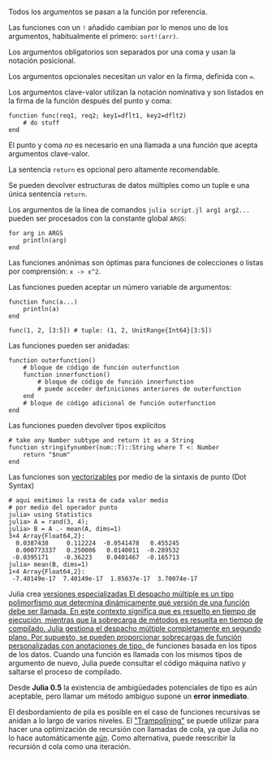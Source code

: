 Todos los argumentos se pasan a la función por referencia.

Las funciones con un `!` añadido cambian por lo menos uno de los argumentos,
habitualmente el primero: `sort!(arr)`.

Los argumentos obligatorios son separados por una coma y usan la notación posicional.

Los argumentos opcionales necesitan un valor en la firma, definida con `=`.

Los argumentos clave-valor utilizan la notación nominativa y son listados en la firma
de la función después del punto y coma:

````
function func(req1, req2; key1=dflt1, key2=dflt2)
    # do stuff
end
````

El punto y coma *no* es necesario en una llamada a una función que acepta argumentos clave-valor.

La sentencia `return` es opcional pero altamente recomendable.

Se pueden devolver estructuras de datos múltiples como un tuple e una única sentencia `return`.

Los argumentos de la línea de comandos `julia script.jl arg1 arg2...` pueden ser procesados con
la constante global `ARGS`:

```
for arg in ARGS
    println(arg)
end
```

Las funciones anónimas son óptimas para funciones de colecciones o listas por comprensión:
`x -> x^2`.

Las funciones pueden aceptar un número variable de argumentos:

```
function func(a...)
    println(a)
end

func(1, 2, [3:5]) # tuple: (1, 2, UnitRange{Int64}[3:5])
```

Las funciones pueden ser anidadas:

```
function outerfunction()
    # bloque de código de función outerfunction
    function innerfunction()
        # bloque de código de función innerfunction
        # puede acceder definiciones anteriores de outerfunction
    end
    # bloque de código adicional de función outerfunction
end
```

Las funciones pueden devolver tipos explícitos

```
# take any Number subtype and return it as a String
function stringifynumber(num::T)::String where T <: Number
    return "$num"
end
```

Las funciones son
[vectorizables](https://docs.julialang.org/en/v1/manual/functions/#man-vectorized-1)
por medio de la sintaxis de punto (Dot Syntax)

```
# aqui emitimos la resta de cada valor medio
# por medio del operador punto
julia> using Statistics
julia> A = rand(3, 4);
julia> B = A .- mean(A, dims=1)
3×4 Array{Float64,2}:
  0.0387438     0.112224  -0.0541478   0.455245
  0.000773337   0.250006   0.0140011  -0.289532
 -0.0395171    -0.36223    0.0401467  -0.165713
julia> mean(B, dims=1)
1×4 Array{Float64,2}:
 -7.40149e-17  7.40149e-17  1.85037e-17  3.70074e-17
```

Julia crea <a class="tooltip" href="#">versiones especializadas<span> El despacho múltiple es un tipo
polimorfismo que determina dinámicamente qué versión de una función debe ser llamada.
En este contexto significa que es resuelto en tiempo de ejecución, mientras que la
sobrecarga de métodos es resuelta en tiempo de compilado. Julia gestiona el despacho
múltiple completamente en segundo plano. Por supuesto, se pueden proporcionar
sobrecargas de función personalizadas con anotaciones de tipo. </span></a>
de funciones basada en los tipos de los datos. Cuando una función es llamada con
los mismos tipos de argumento de nuevo, Julia puede consultar el código 
máquina nativo y saltarse el proceso de compilado.

Desde **Julia 0.5** la existencia de ambigüedades potenciales de tipo 
es aún aceptable, pero llamar um método ambiguo supone un **error inmediato**.

El desbordamiento de pila es posible en el caso de funciones recursivas se anidan
a lo largo de varios niveles. El ["Trampolining"](https://web.archive.org/web/20140420011956/http://blog.zachallaun.com/post/jumping-julia) 
se puede utilizar para hacer una optimización de recursión con llamadas de cola, ya que Julia no lo hace automáticamente
[aún](https://github.com/JuliaLang/julia/issues/4964).
Como alternativa, puede reescribir la recursión d cola como una iteración.
